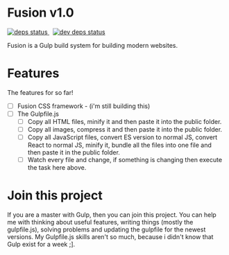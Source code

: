 # Fusion v1.0

<a href="https://david-dm.org/cyrildewit/Fusion">
    <img src="https://david-dm.org/cyrildewit/Fusion/status.svg" alt="deps status"/>
</a>&nbsp;
<a href="https://david-dm.org/cyrildewit/Fusion#info=devDependencies">
    <img src="https://david-dm.org/cyrildewit/Fusion/dev-status.svg" alt="dev deps status"/>
</a>

Fusion is a Gulp build system for building modern websites.

# Features
The features for so far!
- [ ] Fusion CSS framework - (i'm still building this)
- [ ] The Gulpfile.js
    - [ ] Copy all HTML files, minify it and then paste it into the public folder.
    - [ ] Copy all images, compress it and then paste it into the public folder.
    - [ ] Copy all JavaScript files, convert ES version to normal JS, convert React to normal JS, minify it, bundle all the files into one file and then paste it in the public folder.
    - [ ] Watch every file and change, if something is changing then execute the task here above.

# Join this project
If you are a master with Gulp, then you can join this project. You can help me with thinking about useful features, writing things (mostly the gulpfile.js), solving problems and updating the gulpfile for the newest versions.
My Gulpfile.js skills aren't so much, because i didn't know that Gulp exist for a week ;].
